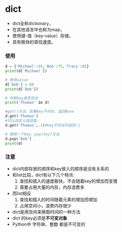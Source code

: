 # dict
- dict全称dictionary，
- 在其他语言中也称为map，
- 使用键-值（key-value）存储，
- 具有极快的查找速度。

### 使用
```py
d = {'Michael':95,'Bob':75,'Tracy':85}
print(d['Michael'])

# 修改value
d['Bob'] = 80
print(d['Bob'])

# 判断key是否存在
print('Thomas' in d)

#get()方法，如果key不存在，返回None
d.get('Thomas')
#可以自定义返回值
d.get('Thomas',-1)#key不存在时返回-1

# 删除一个key，pop(key)方法
d.pop('Bob')
print(d)
```
### 注意
- dict内部存放的顺序和key放入的顺序是没有关系的
- 和list比较，dict有以下几个特点:
  1. 查找和插入的速度极快，不会随着key的增加而变慢
  2. 需要占用大量的内存，内存浪费多
- 而list相反
  1. 查找和插入的时间随着元素的增加而增加
  2. 占用空间小，浪费内存很少
- dict是用空间来换取时间的一种方法
- dict 的key必须是**不可变对象**
- Python中 字符串、整数 都是不可变的